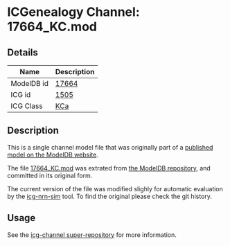 # ICGenealogy Channel: 17664\_KC.mod

## Details

Name | Description
---- | -----------
ModelDB id | [17664](http://senselab.med.yale.edu/ModelDB/ShowModel.cshtml?model=17664)
ICG id | [1505](http://icg.neurotheory.ox.ac.uk/channels/5/1505)
ICG Class | [KCa](http://icg.neurotheory.ox.ac.uk/channels/5)

## Description

This is a single channel model file that was originally part of a [published model on the ModelDB website](http://senselab.med.yale.edu/ModelDB/ShowModel.cshtml?model=17664).


The file [17664\_KC.mod](17664_KC.mod) was extrated from [the ModelDB repository](http://senselab.med.yale.edu/ModelDB/ShowModel.cshtml?model=17664), and committed in its original form.

The current version of the file was modified slighly for automatic evaluation by the [icg-nrn-sim](https://github.com/icgenealogy/icg-nrn-sim) tool. To find the original please check the git history.


## Usage

See the [icg-channel super-repository](https://github.com/icgenealogy/icg-channels) for more information.